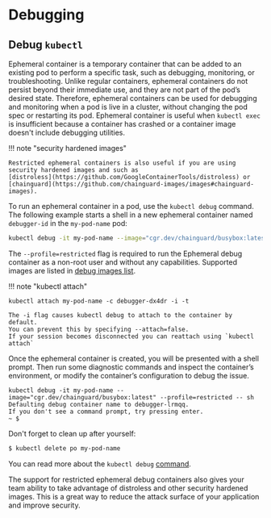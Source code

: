 # Debugging

## Debug `kubectl`

Ephemeral container is a temporary container that can be added to an existing pod to perform a specific task, such as
debugging, monitoring, or troubleshooting. Unlike regular containers, ephemeral containers do not persist beyond their
immediate use, and they are not part of the pod’s desired state. Therefore, ephemeral containers can be used for
debugging and monitoring when a pod is live in a cluster, without changing the pod spec or restarting its pod. Ephemeral
container is useful when `kubectl exec` is insufficient because a container 
has crashed or a container image doesn't include debugging utilities.

!!! note "security hardened images"
    
    Restricted ephemeral containers is also useful if you are using security hardened images and such as
    [distroless](https://github.com/GoogleContainerTools/distroless) or [chainguard](https://github.com/chainguard-images/images#chainguard-images).


To run an ephemeral container in a pod, use the `kubectl debug` command.
The following example starts a shell in a new ephemeral container named `debugger-id` in the `my-pod-name` pod:

```bash
kubectl debug -it my-pod-name --image="cgr.dev/chainguard/busybox:latest" --profile=restricted -- sh
```

The `--profile=restricted` flag is required to run the Ephemeral debug container as a non-root user and without any
capabilities. Supported images are listed in [debug images list](https://github.com/nais/helm-charts/blob/35957de55ce6538993b22ec979d70c8cba519599/charts/kyverno-policies/values.yaml#L295).

!!! note "kubectl attach"

    kubectl attach my-pod-name -c debugger-dx4dr -i -t

    The -i flag causes kubectl debug to attach to the container by default.
    You can prevent this by specifying --attach=false.
    If your session becomes disconnected you can reattach using `kubectl attach`

Once the ephemeral container is created, you will be presented with a shell prompt. Then run some diagnostic commands
and inspect the container’s environment, or modify the container’s configuration to debug the issue.

```text
kubectl debug -it my-pod-name --image="cgr.dev/chainguard/busybox:latest" --profile=restricted -- sh
Defaulting debug container name to debugger-lrmqq.
If you don't see a command prompt, try pressing enter.
~ $ 
```

Don't forget to clean up after yourself:

```bash
$ kubectl delete po my-pod-name
```

You can read more about
the `kubectl debug` [command](https://kubernetes.io/docs/tasks/debug-application-cluster/debug-running-pod/#ephemeral-container).

The support for restricted ephemeral debug containers also gives your team ability to take advantage of distroless and
other security hardened images.
This is a great way to reduce the attack surface of your application and improve security.